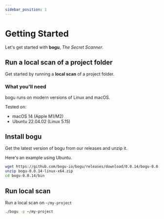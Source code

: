 ```yaml
---
sidebar_position: 1
---
```


# Getting Started

Let's get started with **bogu**, _The Secret Scanner_.

## Run a local scan of a project folder

Get started by running a **local scan** of a project folder.

### What you'll need

bogu runs on modern versions of Linux and macOS.

Tested on:

- macOS 14 (Apple M1/M2)
- Ubuntu 22.04.02 (Linux 5.15)

## Install bogu

Get the latest version of bogu from our releases and unzip it.

Here's an example using Ubuntu.

```bash
wget https://github.com/bogu-io/bogu/releases/download/0.0.14/bogu-0.0.14-linux-x64.zip
unzip bogu-0.0.14-linux-x64.zip
cd bogu-0.0.14/bin
```

## Run local scan

Run a local scan on `~/my-project`

```bash
./bogu -p ~/my-project
```
